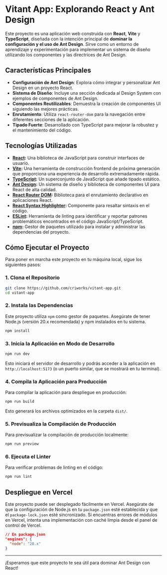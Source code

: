 # Vitant App: Explorando React y Ant Design

Este proyecto es una aplicación web construida con **React**, **Vite** y **TypeScript**, diseñada con la intención principal de **dominar la configuración y el uso de Ant Design**. Sirve como un entorno de aprendizaje y experimentación para implementar un sistema de diseño utilizando los componentes y las directrices de Ant Design.

## Características Principales

- **Configuración de Ant Design**: Explora cómo integrar y personalizar Ant Design en un proyecto React.
- **Sistema de Diseño**: Incluye una sección dedicada al Design System con ejemplos de componentes de Ant Design.
- **Componentes Reutilizables**: Demuestra la creación de componentes UI siguiendo las mejores prácticas.
- **Enrutamiento**: Utiliza `react-router-dom` para la navegación entre diferentes secciones de la aplicación.
- **Tipado Fuerte**: Desarrollado con TypeScript para mejorar la robustez y el mantenimiento del código.

## Tecnologías Utilizadas

- **[React](https://react.dev/):** Una biblioteca de JavaScript para construir interfaces de usuario.
- **[Vite](https://vitejs.dev/):** Una herramienta de construcción frontend de próxima generación que proporciona una experiencia de desarrollo extremadamente rápida.
- **[TypeScript](https://www.typescriptlang.org/):** Un superconjunto de JavaScript que añade tipado estático.
- **[Ant Design](https://ant.design/docs/react/introduce):** Un sistema de diseño y biblioteca de componentes UI para React de alta calidad.
- **[React Router DOM](https://reactrouter.com/en/main/start/overview):** Biblioteca para el enrutamiento declarativo en aplicaciones React.
- **[React Syntax Highlighter](https://github.com/react-syntax-highlighter/react-syntax-highlighter):** Componente para resaltar sintaxis en el código.
- **[ESLint](https://eslint.org/):** Herramienta de linting para identificar y reportar patrones problemáticos encontrados en el código JavaScript/TypeScript.
- **[npm](https://docs.npmjs.com/):** Gestor de paquetes utilizado para instalar y administrar las dependencias del proyecto.

## Cómo Ejecutar el Proyecto

Para poner en marcha este proyecto en tu máquina local, sigue los siguientes pasos:

### 1. Clona el Repositorio

```bash
git clone https://github.com/criworks/vitant-app.git
cd vitant-app
```

### 2. Instala las Dependencias

Este proyecto utiliza `npm` como gestor de paquetes. Asegúrate de tener Node.js (versión 20.x recomendada) y npm instalados en tu sistema.

```bash
npm install
```

### 3. Inicia la Aplicación en Modo de Desarrollo

```bash
npm run dev
```

Esto iniciará el servidor de desarrollo y podrás acceder a la aplicación en `http://localhost:5173` (o un puerto similar, que se mostrará en tu terminal).

### 4. Compila la Aplicación para Producción

Para compilar la aplicación para despliegue en producción:

```bash
npm run build
```

Esto generará los archivos optimizados en la carpeta `dist/`.

### 5. Previsualiza la Compilación de Producción

Para previsualizar la compilación de producción localmente:

```bash
npm run preview
```

### 6. Ejecuta el Linter

Para verificar problemas de linting en el código:

```bash
npm run lint
```

## Despliegue en Vercel

Este proyecto puede ser desplegado fácilmente en Vercel. Asegúrate de que la configuración de Node.js en tu `package.json` esté establecida y que el `package-lock.json` esté sincronizado. Si encuentras errores de módulos en Vercel, intenta una implementación con caché limpia desde el panel de control de Vercel.

```json
// En package.json
"engines": {
  "node": "20.x"
}
```

---

¡Esperamos que este proyecto te sea útil para dominar Ant Design con React!
